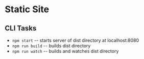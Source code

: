 # Static Site

## CLI Tasks

- `npm start` -- starts server of dist directory at localhost:8080
- `npm run build` -- builds dist directory
- `npm run watch` -- builds and watches dist directory